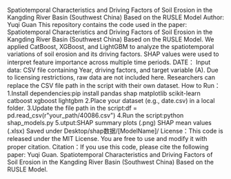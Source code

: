 Spatiotemporal Characteristics and Driving Factors of Soil Erosion in the Kangding River Basin (Southwest China) Based on the RUSLE Model
Author: Yuqi Guan
This repository contains the code used in the paper:
Spatiotemporal Characteristics and Driving Factors of Soil Erosion in the Kangding River Basin (Southwest China) Based on the RUSLE Model.
We applied CatBoost, XGBoost, and LightGBM to analyze the spatiotemporal variations of soil erosion and its driving factors. SHAP values were used to interpret feature importance across multiple time periods.
DATE：
Input data: CSV file containing Year, driving factors, and target variable (A).
Due to licensing restrictions, raw data are not included here.
Researchers can replace the CSV file path in the script with their own dataset.
How to Run：
1.Install dependencies:pip install pandas shap matplotlib scikit-learn catboost xgboost lightgbm
2.Place your dataset (e.g., date.csv) in a local folder.
3.Update the file path in the script:df = pd.read_csv(r"your_path/40086.csv")
4.Run the script:python shap_models.py
5.utput:SHAP summary plots (.png)
SHAP mean values (.xlsx)
Saved under Desktop/shap数据/[ModelName]/
License：This code is released under the MIT License. You are free to use and modify it with proper citation.
Citation：If you use this code, please cite the following paper:
Yuqi Guan. Spatiotemporal Characteristics and Driving Factors of Soil Erosion in the Kangding River Basin (Southwest China) Based on the RUSLE Model.
